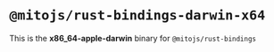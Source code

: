 # `@mitojs/rust-bindings-darwin-x64`

This is the **x86_64-apple-darwin** binary for `@mitojs/rust-bindings`

